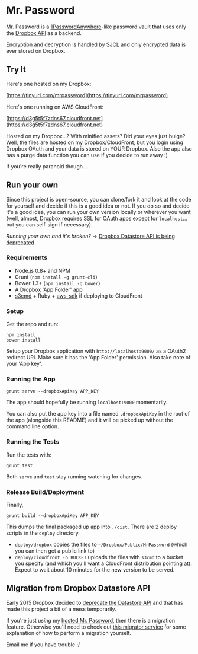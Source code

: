 # Mr. Password

Mr. Password is a
[1PasswordAnywhere](http://learn.agilebits.com/1Password4/iOS/Tutorials/ios-1pa.html)-like
password vault that uses only the
[Dropbox API](https://www.dropbox.com/developers) as a backend.

Encryption and decryption is handled by
[SJCL](http://bitwiseshiftleft.github.io/sjcl/) and only encrypted data is
ever stored on Dropbox.


## Try It

Here's one hosted on my Dropbox:

[https://tinyurl.com/mrpassword](https://tinyurl.com/mrpassword)

Here's one running on AWS CloudFront:

[https://d3g5t5f7zdns67.cloudfront.net](https://d3g5t5f7zdns67.cloudfront.net)

Hosted on my Dropbox...? With minified assets? Did your eyes just bulge?
Well, the files are hosted on my Dropbox/CloudFront, but you login using Dropbox
OAuth and your data is stored on YOUR Dropbox. Also the app also has a
purge data function you can use if you decide to run away :)

If you're really paranoid though...


## Run your own

Since this project is open-source, you can clone/fork it and look at the code
for yourself and decide if this is a good idea or not. If you do so and decide
it's a good idea, you can run your own version locally or wherever you want (well,
almost, Dropbox requires SSL for OAuth apps except for `localhost`... but you can
self-sign if necessary).

_Running your own and it's broken?_ ->
[Dropbox Datastore API is being deprecated](#migration-from-dropbox-datastore-api)

### Requirements

- Node.js 0.8+ and NPM
- Grunt (`npm install -g grunt-cli`)
- Bower 1.3+ (`npm install -g bower`)
- A Dropbox 'App Folder' [app](https://www.dropbox.com/developers/apps)
- [s3cmd](https://github.com/s3tools/s3cmd) +
  Ruby +
  [aws-sdk](https://github.com/aws/aws-sdk-ruby)
  if deploying to CloudFront


### Setup

Get the repo and run:

    npm install
    bower install

Setup your Dropbox application with `http://localhost:9000/` as a
OAuth2 redirect URI. Make sure it has the 'App Folder' permission.
Also take note of your 'App key'.

### Running the App

    grunt serve --dropboxApiKey APP_KEY

The app should hopefully be running `localhost:9000` momentarily.

You can also put the app key into a file named `.dropboxApiKey` in the
root of the app (alongside this README) and it will be picked up without
the command line option.

### Running the Tests

Run the tests with:

    grunt test

Both `serve` and `test` stay running watching for changes.

### Release Build/Deployment

Finally,

    grunt build --dropboxApiKey APP_KEY

This dumps the final packaged up app into `./dist`. There are
2 deploy scripts in the `deploy` directory.

- `deploy/dropbox` copies the files to
  `~/Dropbox/Public/MrPassword` (which you can then get a public link to)
- `deploy/cloudfront -b BUCKET` uploads the files with `s3cmd` to a bucket you specify
  (and which you'll want a CloudFront distribution pointing at). Expect to wait about
  10 minutes for the new version to be served.


## Migration from Dropbox Datastore API

Early 2015 Dropbox decided to
[deprecate the Datastore API](https://blogs.dropbox.com/developers/2015/04/deprecating-the-sync-and-datastore-apis/)
and that has made this project a bit of a mess temporarily.

If you're just _using_ my
[hosted Mr. Password](https://tinyurl.com/mrpassword), then there
is a migration feature. Otherwise you'll need to check out
[this migrator service](app/scripts/services/migrator.coffee) for some
explanation of how to perform a migration yourself.

Email me if you have trouble :/
